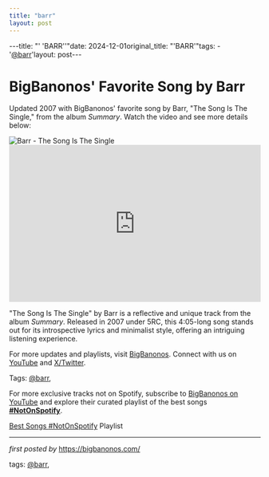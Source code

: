 ```yaml
---
title: "barr"
layout: post
---
```

---title: "' 'BARR''"date: 2024-12-01original_title: "'BARR'"tags:  - '[@barr](/tags/barr/)'layout: post---<!-- Post Title --><h1 >BigBanonos' Favorite Song by Barr</h1> <!-- Introductory Text --><p >Updated 2007 with BigBanonos' favorite song by Barr, "The Song Is The Single," from the album *Summary*. Watch the video and see more details below:</p> <!-- Featured Image --><div > <img src="https://lh6.googleusercontent.com/proxy/I_gD3bBoyzxbmgajUvRtAxoSKLdsf0pMrfbV169NnPA06ACYjRM1bEAW11KMxS8rhHgwv7gokk2-PIkWCAp0J7M" alt="Barr - The Song Is The Single" /></div> <!-- YouTube Video Embed --><div > <iframe width="100%" height="315" src="https://www.youtube.com/embed/uHqx4JnSH2A" title="BARR The Song is the Single" frameborder="0" allow="accelerometer; autoplay; clipboard-write; encrypted-media; gyroscope; picture-in-picture; web-share" referrerpolicy="strict-origin-when-cross-origin" allowfullscreen></iframe></div> <!-- Song Information --><div > <p>"The Song Is The Single" by Barr is a reflective and unique track from the album *Summary*. Released in 2007 under 5RC, this 4:05-long song stands out for its introspective lyrics and minimalist style, offering an intriguing listening experience.</p></div> <!-- Footer Links --><div > <p>For more updates and playlists, visit <a href="https://bigbanonos.com/" target="_blank">BigBanonos</a>. Connect with us on <a href="https://www.youtube.com/[@BigBanonos](/tags/BigBanonos/)" target="_blank">YouTube</a> and <a href="https://x.com/bigbanonos" target="_blank">X/Twitter</a>.</p></div> <!-- Tags --><p >Tags: [@barr](/tags/barr/),</p><!--Subscribe and Playlist Links--><div>    <p>For more exclusive tracks not on Spotify, subscribe to <a href="https://www.youtube.com/[@BigBanonos](/tags/BigBanonos/)" target="_blank">BigBanonos on YouTube</a> and explore their curated playlist of the best songs <strong>[#NotOnSpotify](/tags/NotOnSpotify/)</strong>.</p>    <p><a href="https://www.youtube.com/playlist?list=PLtuNtuTatqI0kFahUCbtbfenC_ET5O_tr" target="_blank">Best Songs [#NotOnSpotify](/tags/NotOnSpotify/) Playlist<br /></a></p></div><hr /><p><em>first posted by</em> <a href="https://bigbanonos.com/" rel="noopener" target="_new">https://bigbanonos.com/</a></p><p>tags: [@barr](/tags/barr/),</p>
